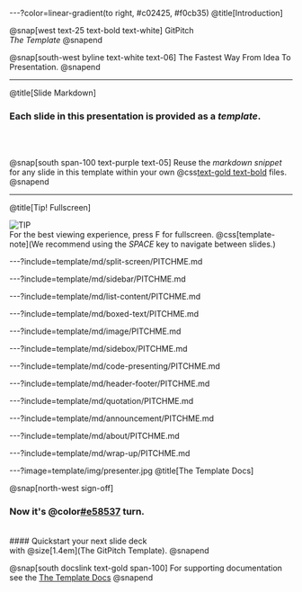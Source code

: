 ---?color=linear-gradient(to right, #c02425, #f0cb35)
@title[Introduction]

@snap[west text-25 text-bold text-white]
GitPitch<br>_The Template_
@snapend

@snap[south-west byline text-white text-06]
The Fastest Way From Idea To Presentation.
@snapend

---

@title[Slide Markdown]

### Each slide in this presentation is provided as a _template_.

<br><br>

@snap[south span-100 text-purple text-05]
Reuse the _markdown snippet_ for any slide in this template within your own @css[text-gold text-bold](PITCHME.md) files.
@snapend

---

@title[Tip! Fullscreen]

![TIP](template/img/tip.png)
<br>
For the best viewing experience, press F for fullscreen.
@css[template-note](We recommend using the _SPACE_ key to navigate between slides.)

---?include=template/md/split-screen/PITCHME.md

---?include=template/md/sidebar/PITCHME.md

---?include=template/md/list-content/PITCHME.md

---?include=template/md/boxed-text/PITCHME.md

---?include=template/md/image/PITCHME.md

---?include=template/md/sidebox/PITCHME.md

---?include=template/md/code-presenting/PITCHME.md

---?include=template/md/header-footer/PITCHME.md

---?include=template/md/quotation/PITCHME.md

---?include=template/md/announcement/PITCHME.md

---?include=template/md/about/PITCHME.md

---?include=template/md/wrap-up/PITCHME.md

---?image=template/img/presenter.jpg
@title[The Template Docs]

@snap[north-west sign-off]

### **Now it's @color[#e58537](your) turn.**

<br>
#### Quickstart your next slide deck<br>with @size[1.4em](The GitPitch Template).
@snapend

@snap[south docslink text-gold span-100]
For supporting documentation see the [The Template Docs](https://gitpitch.com/docs/the-template)
@snapend

